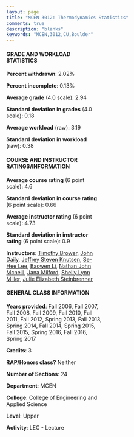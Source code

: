 ```yaml
---
layout: page
title: "MCEN 3012: Thermodynamics Statistics"
comments: true
description: "blanks"
keywords: "MCEN,3012,CU,Boulder"
---
```

<head>
<script src="https://ajax.googleapis.com/ajax/libs/jquery/2.1.3/jquery.min.js"></script>
<script src="https://dl.dropboxusercontent.com/s/pc42nxpaw1ea4o9/highcharts.js?dl=0"></script>
<!-- <script src="../assets/js/highcharts.js"></script> -->
<style type="text/css">@font-face {
	font-family: "Bebas Neue";
	src: url(https://www.filehosting.org/file/details/544349/BebasNeue Regular.otf) format("opentype");
	}
	h1.Bebas { 
		font-family: "Bebas Neue", Verdana, Tahoma;
	}
</style>
</head>
<body>
	<div id="container" style="float: right; width: 45%; height: 88%; margin-left: 2.5%; margin-right: 2.5%;"></div>
	<script language="JavaScript">
		$(document).ready(function() {
		var chart = {type: 'column'};
		var title = {text: 'Grade Distribution'};
		var xAxis = {categories: ['A','B','C','D','F'],crosshair: true};
		var yAxis = {min: 0,title: {text: 'Percentage'}};
		var tooltip = {headerFormat: '<center><b><span style="font-size:20px">{point.key}</span></b></center>',
		               pointFormat: '<td style="padding:0"><b>{point.y:.1f}%</b></td>',
		               footerFormat: '</table>',shared: true,useHTML: true};
		var plotOptions = {column: {pointPadding: 0.0,borderWidth: 0}};  
		var credits = {enabled: false};var series= [{name: 'Percent',data: [25.2,50.84,20.26,2.09,1.6,]}];
		var json = {};
		json.chart = chart;
		json.title = title;
		json.tooltip = tooltip;
		json.xAxis = xAxis;
		json.yAxis = yAxis;  
		json.series = series;
		json.plotOptions = plotOptions;  
		json.credits = credits;
		$('#container').highcharts(json);
	});
	</script>
</body>
			   
#### GRADE AND WORKLOAD STATISTICS

**Percent withdrawn**: 2.02%

**Percent incomplete**: 0.13%

**Average grade** (4.0 scale): 2.94

**Standard deviation in grades** (4.0 scale): 0.18

**Average workload** (raw): 3.19

**Standard deviation in workload** (raw): 0.38

#### COURSE AND INSTRUCTOR RATINGS/INFORMATION

**Average course rating** (6 point scale): 4.6

**Standard deviation in course rating** (6 point scale): 0.66

**Average instructor rating** (6 point scale): 4.73

**Standard deviation in instructor rating** (6 point scale): 0.9

**Instructors**: <a href='../../instructors/Timothy_Brower'>Timothy Brower</a>, <a href='../../instructors/John_Daily'>John Daily</a>, <a href='../../instructors/Jeffrey_Steven_Knutsen'>Jeffrey Steven Knutsen</a>, <a href='../../instructors/Se-Hee_Lee'>Se-Hee Lee</a>, <a href='../../instructors/Baowen_Li'>Baowen Li</a>, <a href='../../instructors/Nathan_John_Mcneill'>Nathan John Mcneill</a>, <a href='../../instructors/Jana_Milford'>Jana Milford</a>, <a href='../../instructors/Shelly_Lynn_Miller'>Shelly Lynn Miller</a>, <a href='../../instructors/Julie_Elizabeth_Steinbrenner'>Julie Elizabeth Steinbrenner</a>

#### GENERAL CLASS INFORMATION

**Years provided**: Fall 2006, Fall 2007, Fall 2008, Fall 2009, Fall 2010, Fall 2011, Fall 2012, Spring 2013, Fall 2013, Spring 2014, Fall 2014, Spring 2015, Fall 2015, Spring 2016, Fall 2016, Spring 2017

**Credits**: 3

**RAP/Honors class?** Neither

**Number of Sections**: 24

**Department**: MCEN

**College**: College of Engineering and Applied Science

**Level**: Upper

**Activity**: LEC - Lecture
